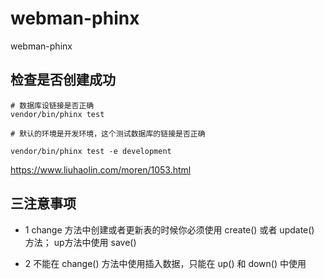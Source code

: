 # webman-phinx

webman-phinx

## 检查是否创建成功

```phpregexp
# 数据库设链接是否正确
vendor/bin/phinx test

# 默认的环境是开发环境，这个测试数据库的链接是否正确

vendor/bin/phinx test -e development
```

https://www.liuhaolin.com/moren/1053.html

## 三注意事项

- 1 change 方法中创建或者更新表的时候你必须使用 create() 或者 update() 方法；
up方法中使用 save()
  
- 2 不能在 change() 方法中使用插入数据，只能在 up() 和 down() 中使用